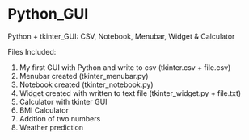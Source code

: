 # Python_GUI

Python + tkinter_GUI: CSV, Notebook, Menubar, Widget &amp; Calculator

Files Included:

1) My first GUI with Python and write to csv (tkinter.csv + file.csv)
2) Menubar created (tkinter_menubar.py)
3) Notebook created (tkinter_notebook.py)
4) Widget created with written to text file (tkinter_widget.py + file.txt)
5) Calculator with tkinter GUI
6) BMI Calculator
7) Addtion of two numbers
8) Weather prediction

